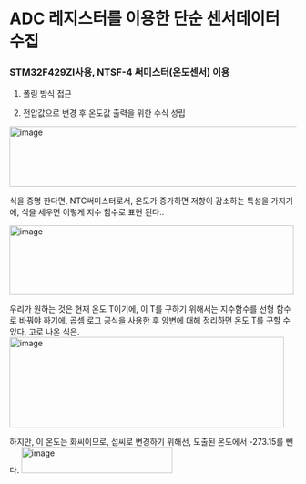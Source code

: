 # ADC 레지스터를 이용한 단순 센서데이터 수집

### STM32F429ZI사용, NTSF-4 써미스터(온도센서) 이용


1. 폴링 방식 접근

2. 전압값으로 변경 후 온도값 출력을 위한 수식 성립
<img width="907" height="106" alt="image" src="https://github.com/user-attachments/assets/40e11c6b-42d0-43e5-882c-a33664215d15" />

식을 증명 한다면, NTC써미스터로서, 온도가 증가하면 저항이 감소하는 특성을 가지기에, 식을 세우면 이렇게 지수 함수로 표현 된다..

<img width="499" height="122" alt="image" src="https://github.com/user-attachments/assets/1a2ddc65-c8cc-404f-be1f-fbb59f8594ba" />



우리가 원하는 것은 현재 온도 T이기에, 이 T를 구하기 위해서는 지수함수를 선형 함수로 바꿔야 하기에, 곱셈 로그 공식을 사용한 후 양변에 대해 정리하면 온도 T를 구할 수 있다.
고로 나온 식은.
<img width="482" height="159" alt="image" src="https://github.com/user-attachments/assets/5ce480f1-6ca9-447a-bd78-6a90f0435615" />





하지만, 이 온도는 화씨이므로, 섭씨로 변경하기 위해선, 도출된 온도에서 -273.15를 뺀다.
<img width="265" height="46" alt="image" src="https://github.com/user-attachments/assets/8b056ab1-5343-4721-8ed6-35979b8aba17" />


